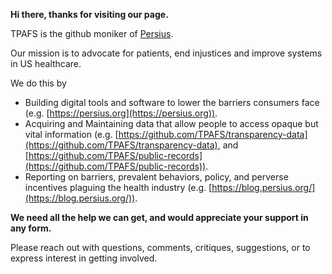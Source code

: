 **Hi there, thanks for visiting our page.**

TPAFS is the github moniker of [Persius](https://persius.org).

Our mission is to advocate for patients, end injustices and improve systems in US healthcare.

We do this by

-  Building digital tools and software to lower the barriers consumers face (e.g. [https://persius.org](https://persius.org)).
-  Acquiring and Maintaining data that allow people to access opaque but vital information (e.g. [https://github.com/TPAFS/transparency-data](https://github.com/TPAFS/transparency-data), and [https://github.com/TPAFS/public-records](https://github.com/TPAFS/public-records)).
-  Reporting on barriers, prevalent behaviors, policy, and perverse incentives plaguing the health industry (e.g. [https://blog.persius.org/](https://blog.persius.org/)).

**We need all the help we can get, and would appreciate your support in any form.**

Please reach out with questions, comments, critiques, suggestions, or to express interest in getting involved.
